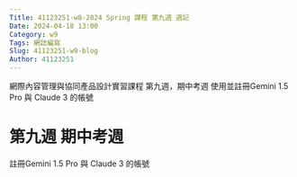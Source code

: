```yaml
---
Title: 41123251-w8-2024 Spring 課程 第九週 週記
Date: 2024-04-18 13:00
Category: w9
Tags: 網誌編寫
Slug: 41123251-w9-blog
Author: 41123251
---
```


網際內容管理與協同產品設計實習課程 第九週，期中考週
使用並註冊Gemini 1.5 Pro 與 Claude 3 的帳號

<!-- PELICAN_END_SUMMARY -->

# 第九週 期中考週

註冊Gemini 1.5 Pro 與 Claude 3 的帳號
